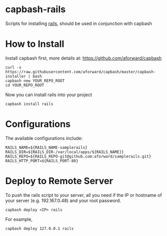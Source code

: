 capbash-rails
==============

Scripts for installing [rails](https://github.com/railsframework/rails), should be used in conjunction with capbash

# How to Install #

Install capbash first, more details at:
https://github.com/aforward/capbash

```
curl -s https://raw.githubusercontent.com/aforward/capbash/master/capbash-installer | bash
capbash new YOUR_REPO_ROOT
cd YOUR_REPO_ROOT
```

Now you can install rails into your project

```
capbash install rails
```

# Configurations #

The available configurations include:

```
RAILS_NAME=${RAILS_NAME-samplerails}
RAILS_DIR=${RAILS_DIR-/var/local/apps/${RAILS_NAME}}
RAILS_REPO=${RAILS_REPO-git@github.com:aforward/samplerails.git}
RAILS_HTTP_PORT=${RAILS_PORT-80}
```


# Deploy to Remote Server #

To push the rails script to your server, all you need if the IP or hostname of your server (e.g. 192.167.0.48) and your root password.

```
capbash deploy <IP> rails
```

For example,

```
capbash deploy 127.0.0.1 rails
```
